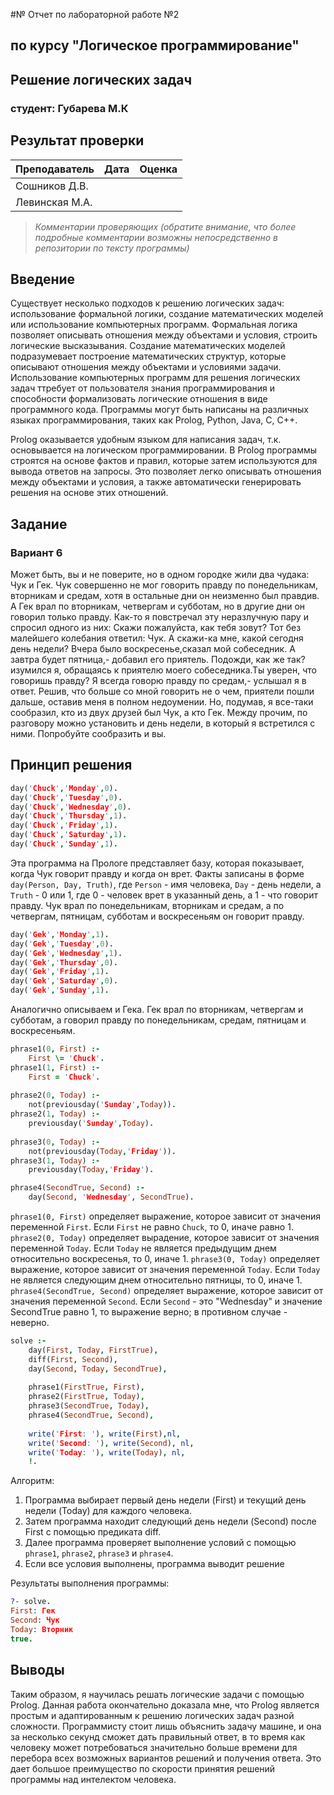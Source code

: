 #№ Отчет по лабораторной работе №2
## по курсу "Логическое программирование"

## Решение логических задач

### студент: Губарева М.К

## Результат проверки

| Преподаватель     | Дата         |  Оценка       |
|-------------------|--------------|---------------|
| Сошников Д.В. |              |               |
| Левинская М.А.|              |               |

> *Комментарии проверяющих (обратите внимание, что более подробные комментарии возможны непосредственно в репозитории по тексту программы)*


## Введение

Существует несколько подходов к решению логических задач: использование формальной логики, создание математических моделей или использование компьютерных программ. Формальная логика позволяет описывать отношения между объектами и условия, строить логические высказывания. Создание математических моделей подразумевает построение математических структур, которые описывают отношения между объектами и условиями задачи. Использование компьютерных программ для решения логических задач ттребует от пользователя знания программирования и способности формализовать логические отношения в виде программного кода. Программы могут быть написаны на различных языках программирования, таких как Prolog, Python, Java, C, C++.

Prolog оказывается удобным языком для написания задач, т.к. основывается на логическом программировании. В Prolog программы строятся на основе фактов и правил, которые затем используются для вывода ответов на запросы. Это позволяет легко описывать отношения между объектами и условия, а также автоматически генерировать решения на основе этих отношений.

## Задание

### Вариант 6

Может быть, вы и не поверите, но в одном городке жили два чудака: Чук и Гек. Чук совершенно не мог говорить правду по понедельникам, вторникам и средам, хотя в остальные дни он неизменно был правдив. А Гек врал по вторникам, четвергам и субботам, но в другие дни он говорил только правду. Как-то я повстречал эту неразлучную пару и спросил одного из них: Скажи пожалуйста, как тебя зовут? Тот без малейшего колебания ответил: Чук. А скажи-ка мне, какой сегодня день недели? Вчера было воскресенье,сказал мой собеседник. А завтра будет пятница,- добавил его приятель. Подожди, как же так? изумился я, обращаясь к приятелю моего собеседника.Ты уверен, что говоришь правду? Я всегда говорю правду по средам,- услышал я в ответ. Решив, что больше со мной говорить не о чем, приятели пошли дальше, оставив меня в полном недоумении. Но, подумав, я все-таки сообразил, кто из двух друзей был Чук, а кто Гек. Между прочим, по разговору можно установить и день недели, в который я встретился с ними. Попробуйте сообразить и вы.

## Принцип решения

```prolog
day('Chuck','Monday',0).
day('Chuck','Tuesday',0).
day('Chuck','Wednesday',0).
day('Chuck','Thursday',1).
day('Chuck','Friday',1).
day('Chuck','Saturday',1).
day('Chuck','Sunday',1).
```
Эта программа на Прологе представляет базу, которая показывает, когда Чук говорит правду и когда он врет. Факты записаны в форме ```day(Person, Day, Truth)```, где ```Person``` - имя человека, ```Day``` - день недели, а ```Truth``` - 0 или 1, где 0 - человек врет в указанный день, а 1 - что говорит правду. Чук врал по понедельникам, вторникам и средам, а по четвергам, пятницам, субботам и воскресеньям он говорит правду.

```prolog
day('Gek','Monday',1).
day('Gek','Tuesday',0).
day('Gek','Wednesday',1).
day('Gek','Thursday',0).
day('Gek','Friday',1).
day('Gek','Saturday',0).
day('Gek','Sunday',1).
```
Аналогично описываем и Гека. Гек врал по вторникам, четвергам и субботам, а говорил правду по понедельникам, средам, пятницам и воскресеньям.

```prolog
phrase1(0, First) :- 
    First \= 'Chuck'.
phrase1(1, First) :- 
    First = 'Chuck'.
 
phrase2(0, Today) :- 
    not(previousday('Sunday',Today)).
phrase2(1, Today) :- 
    previousday('Sunday',Today).
 
phrase3(0, Today) :- 
    not(previousday(Today,'Friday')).
phrase3(1, Today) :- 
    previousday(Today,'Friday').

phrase4(SecondTrue, Second) :-
    day(Second, 'Wednesday', SecondTrue).
```
```phrase1(0, First)``` определяет выражение, которое зависит от значения переменной ```First```. Если ```First``` не равно ```Chuck```, то 0, иначе равно 1.
```phrase2(0, Today)``` определяет вырадение, которое зависит от значения переменной ```Today```. Если ```Today``` не является предыдущим днем относительно воскресенья, то 0, иначе 1.
```phrase3(0, Today)``` определяет выражение, которое зависит от значения переменной ```Today```. Если ```Today``` не является следующим днем относительно пятницы, то 0, иначе 1.
```phrase4(SecondTrue, Second)``` определяет выражение, которое зависит от значения переменной ```Second```. Если ```Second``` - это "Wednesday" и значение SecondTrue равно 1, то выражение верно; в противном случае - неверно.

```prolog
solve :-
    day(First, Today, FirstTrue),
    diff(First, Second),
    day(Second, Today, SecondTrue),
    
    phrase1(FirstTrue, First),
    phrase2(FirstTrue, Today),
    phrase3(SecondTrue, Today),
    phrase4(SecondTrue, Second),
    
    write('First: '), write(First),nl,
    write('Second: '), write(Second), nl,
    write('Today: '), write(Today), nl,
    !.
```
Алгоритм:
1) Программа выбирает первый день недели (First) и текущий день недели (Today) для каждого человека.
2) Затем программа находит следующий день недели (Second) после First с помощью предиката diff.
4) Далее программа проверяет выполнение условий с помощью ```phrase1```, ```phrase2```, ```phrase3``` и ```phrase4```.
5) Если все условия выполнены, программа выводит решение

Результаты выполнения программы:
```prolog
?- solve.
First: Гек
Second: Чук
Today: Вторник
true.
```

## Выводы
Таким образом, я научилась решать логические задачи с помощью Prolog. Данная работа окончательно доказала мне, что Prolog является простым и адаптированным к решению логических задач разной сложности. Программисту стоит лишь объяснить задачу машине, и она за несколько секунд сможет дать правильный ответ, в то время как человеку может потребоваться значительно больше времени для перебора всех возможных вариантов решений и получения ответа. Это дает большое преимущество по скорости принятия решений программы над интелектом человека. 